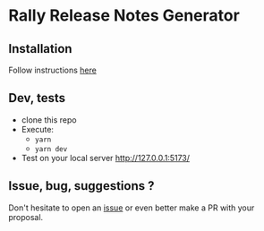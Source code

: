 # Rally Release Notes Generator

## Installation
Follow instructions [here](https://rally-rn.bossaer.eu/)

## Dev, tests
- clone this repo
- Execute:
    - `yarn`
    - `yarn dev`
- Test on your local server http://127.0.0.1:5173/

## Issue, bug, suggestions ?
Don't hesitate to open an [issue](https://github.com/olibos/rally-release-notes/issues/new) or even better make a PR with your proposal.
